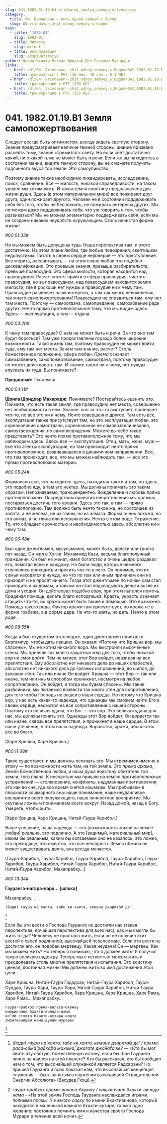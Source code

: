 ```yaml
---
slug: 041_1982-01-19-b1_sridharmj_zemlya_samopojertvovaniya
category:
  title: 04. Вриндаван — жить одной семьей с Богом
  slug: 04-vrindavan-zhit-odnoy-semyey-s-bogom
tags:
  - title: "1982.01"
    slug: 1982-01
  - title: Милость
    slug: milost
  - title: Эксплуатация
    slug: ekspluatatsiya
author: Шрила Бхакти Ракшак Шридхар Дев-Госвами Махарадж
links:
  - href: /dl/04._Vrindavan--zhit_odnoy_semyey_s_Bogom/041_1982.01.19.B1_SridharMj_Zemlya_samopojertvovaniya.mp3
    title: аудиозапись в MP3 (16 мин. 48 сек., 8.3 МБ)
  - href: /dl/04._Vrindavan--zhit_odnoy_semyey_s_Bogom/041_1982.01.19.B1_SridharMj_Zemlya_samopojertvovaniya.rtf
    title: транскрипцию в RTF (130 КБ)
  - href: /dl/04._Vrindavan--zhit_odnoy_semyey_s_Bogom/041_1982.01.19.B1_SridharMj_Zemlya_samopojertvovaniya.pdf
    title: транскрипцию в PDF (155 КБ)
---
```


# 041. 1982.01.19.B1 Земля самопожертвования

Следует всегда быть оптимистом, всегда видеть светлую сторону. Знание предусматривает наличие темной стороны, знание призвано рассеять тьму, знание стремится к свету. Но если свет достаточно яркий, ни о какой тьме не может быть и речи. Если же вы находитесь в состоянии мании, видите темную сторону, вы не сможете получить подлинного вкуса той земли. Это самоубийство.

Поэтому знание также необходимо ликвидировать, исследование, поиск, сравнение. Все — милость, никакой справедливости, на таком уровне мы хотим жить. И такая земля воистину предназначена для жизни души. Здесь (в этом материальном мире) все пожирают друг друга, один пожирает другого. Человек не в состоянии поддерживать себя без того, чтобы не беспокоить, не пожирать интересы других. Мы не можем даже поддерживать себя, что уж говорить о том, чтобы развиваться? Мы не можем элементарно поддерживать себя, если мы не создаем никаких неудобств окружающим. Столь нечистая форма жизни!

*#00:01:33#*

Но мы можем быть допущены туда. Наша перспектива там, и этого достаточно. На этом плане любви, где любые подозрения, скептицизм недопустимы. Питать в своем сердце недоверие — это преступление. Все мерить, рассчитывать — на этом плане любви это подобно дисквалификации. Это превыше знания, превыше разбирательств, превыше правосудия. Это сфера милости, которая находится над правосудием. Расчет может прийти в сферу правосудия, чистого правосудия, но за правосудием, над правосудием находится земля милости, где в роскоши нет нужды и правосудие ни к чему там. Правосудие разделяет наши интересы, а там так много великолепия, так много самопожертвования! Правосудию не справиться там, ему нет там места. Поэтому — самоотдача, самопредание, самозабвение ради других. Нечто прямо противоположное тому, что мы видим здесь. Здесь — эксплуатация, а там — отдача.

*#00:03:20#*

К чему там правосудие? О нем не может быть и речи. За что оно там будет бороться? Там уже предоставлены гораздо более широкие возможности. Такая жизнь там, поэтому правосудие не может войти туда, ему там нет места. Зачем там знание, расчет? Столь божественное положение, сфера любви. *Према* означает самозабвение, самопожертвование, самоотдача, поэтому правосудие не может действовать там. И знание также ни к чему, нет нужды впускать их туда. Вы понимаете?

**Преданный:** Пытаемся.

*#00:04:11#*

**Шрила Шридхар Махарадж:** Понимаете? Постарайтесь оценить это. Поймите, что есть такая земля, где правосудию нет места, совершенно нет необходимости в нем. Знание: оно за что-то выступает, проверяет что-то, но все это ни к чему. Нечто совершенно другое. Там есть все, эксплуатация также присутствует там, но это эксплуатация любви, это соревнование самоотдачи, соревнование не самовозвеличивания, самоутверждения, но самопосвящения. Можете вы себе такое представить? Это нечто прямо противоположное тому, что мы наблюдаем здесь. Здесь все — эксплуатация. Отец, мать, жена, муж — все это агенты эксплуатации, но там происходит нечто прямо противоположное, развивающееся в динамичном направлении. Все, что там происходит, все, что мы можем наблюдать там, — все это прямо противоположно материи.

*#00:05:24#*

Формально все, что находится здесь, находится также и там, но здесь это подобно яду, а там это нектар. Мы должны понимать это таким образом. Непознаваемо, трансцендентно. Вожделение и любовь прямо противоположны. Посредством принятия непротивления мы должны постараться достичь того уровня. Здесь это так, а там — прямо противоположно. Там должно быть нечто такое же, но состоящее из золота, а не железа, не из глины, но из алмаза. Форма очень похожа, но это алмаз, а не глина или испражнения. Нечто в этом роде. Отражение. То, что обладает срочностью и необходимостью здесь, абсолютно ни к чему там.

*#00:06:48#*

Был один джентльмен, мусульманин, может быть, двести или триста лет назад. Он жил в Хугли, Мухаммед Кази, весьма благополучный гражданин. Он был не женат, имел богатство и очень щедро раздавал его, помогал всем и каждому. Но были люди, которые немного стеснялись приходить и просить что-то у него. Он понимал, что их семьи находятся в нужде, но что по тем или иным причинам они не приходят и не просят ничего. Тогда этот джентльмен по ночам сам стал приходить к их домам, и тайком он стал подкладывать деньги возле их дома и уходил. Он действовал подобно вору, при этом пытался помочь. Краденая помощь, делать благо исподтишка. Красть, украсть означает стащить что-то, но кража может быть также и помощью. Это возможно. Помощь такого рода. Фактор кражи там присутствует, но кража не в форме грабежа, а в форме дара. Не что-то взять, но дать. Нечто в этом роде.

*#00:08:55#*

Когда я был студентом в колледже, один джентльмен приехал в Биргампур, чтобы дать лекцию. Он сказал: «Потому что Кришна вор, мы спасены». Мы не хотим никакого вора. Мы выстроили высоченные стены. Мы приняли так много защитных мер для того, чтобы никакой вор не смог войти. Тем не менее, этот Вор войдет, невзирая на все препятствия. Ему абсолютно нет никакого дела до наших слабостей, абсолютно нет никакого дела до грязных испражнений, до шипов, до высоких стен. Так или иначе Он войдет. Кришна — этот Вор — так или иначе, тем или иным способом проникнет, несмотря на любое сопротивление. Он войдет, и тогда мы будем спасены. Мы такие разбойники, мы пытаемся возвести так много стен для сопротивления, для того чтобы Господь не вошел в наши сердца. Но потому что Кришна вор, у нас есть какая-то надежда, что однажды мы сможем найти Его в своем сердце, несмотря на все сопротивление с нашей стороны. Поэтому это великая удача, что Бог — это вор. Это великая удача для нас, мы должны понять это. Однажды этот Вор войдет, Он ворвется так или иначе, сквозь все препятствия, и проникнет в наше сердце. В этом наше утешение, в этом наша надежда. Воровство, кража, абсолютно все во благо.

[Харе Кришна, Харе Кришна.]

*#00:11:08#*

Такое существует, и мы должны осознать это. Мы стремимся именно к этому — по возможности жить там, на той земле. Это *према-дхама*, Земля Божественной любви, и наша душа воистину обитатель той земли, того плана. К несчастью мы пришли на землю противоположных устремлений — столкновение, конфликты, надуманные противоречия, это как во сне, где все время снятся кошмары. Мы пребываем в плоскости кошмарного сна: наше понимание, наше неудачливое восприятие всего окружающего, наше личностное восприятие. Мы окутаны ложным пониманием всего вокруг. Назад домой, назад к Богу. Умереть, чтобы жить.

[Харе Кришна, Харе Кришна, Нитай-Гаура Харибол.]

Наше утешение, наша надежда — это [возможность жизни на земле любви] реально, это подлинно. А это [видимый, материальный мир], каким бы реальным, каким бы осязаемым оно не казалось, это ложно, это преходяще, это смертно, это все ненадолго. Земля обмана не может существовать долго, она всегда меняется.

[Гаура-Харибол, Гаура-Харибол, Гаура-Харибол, Гаура-Харибол, Гаура-Харибол, Гаура-Харибол, Нитай-Гаура Харибол, Нитай-Гаура Харибол, Нитай-Гаура Харибол, Махапрабху…]

*#00:13:34#*

**Гауранга-нагара-вара… [шлока]**

Махапрабху…

    (йади) гаура на̄ хаита, табе ки хаита, кемане дхарита̄м де’
[^_ftn1]

Если бы эти вести о Господе Гауранге не достигли нас (такая перспектива, ярчайшая перспектива для всех нас), как мы смогли бы жить тогда? Человеку не пристало жить, если он не получил этих вестей о своей подлинной, высочайшей перспективе. Если эти вести не достигли его, он подобен мертвецу. Какая неудача! Он — мертвец. Как мы можем жить? Но теперь я понимаю, что я должен жить! Я получил такую великую надежду. Теперь мы с легкостью можем жить и преодолевать столь многие препятствия и испытания. Это воистину ценная, достойная жизнь! Мы должны жить во имя достижения этой цели.

Харе Кришна, Нитай-Гаура Гададхар, Нитай-Гаура Харибол, Гаура-Сундар, Гаура-Хари, Гаура-Хари, Нитай-Гаура Харибол, Нитай-Гаура Харибол, Нитай-Гаура Харибол, Харе Кришна, Харе Кришна, Харе Рама, Харе Рама… Махапрабху…

    гаура-прабхох према-виласа-бхумау
    нишкинчано бхакти-винода-нама
    ко’пи стхито бхакти-кутира-коште
    смритванишам нама-дунам мурарех
[^_ftn2]



[^_ftn1]: *(йади) гаура на̄ хаита, табе ки хаита, кемане дхарита̄м де’ / према-раса-сӣма̄ ра̄дха̄ра махима̄, джагате джа̄на̄та ке?* — «Кто бы мог явить эту святую, божественную истину, если бы Шри Гауранга лично не явился на этой планете? Кто бы рассказал, кто бы сообщил нам о том, что высочайшей служанкой является Радхарани? Но пришел Гауранга и ясно показал нам, что высочайшая концепция служения — быть занятым в служении высочайшей Отрицательной Энергии Абсолюта» (Васудев Гхош).

[^_ftn2]: *гаура-прабхох према-виласа-бхумау / нишкинчано бхакти-винода-нама* - «На этой земле Господь Гауранга наслаждался играми, полными *премы.* У низкого *садху* по имени Бхактивинода, который находится в маленькой комнате *бхакти-кутире*, только одно желание: постоянно помнить имя и качества своего Господа Мурари в течение всей ночи».


